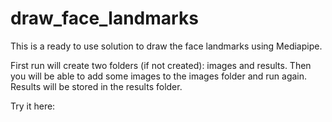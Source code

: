 # draw_face_landmarks

This is a ready to use solution to draw the face landmarks using Mediapipe.

First run will create two folders (if not created): images and results. Then you will be able to add some images to the images folder and run again. Results will be stored in the results folder. 

Try it here:
